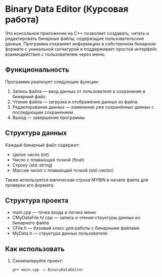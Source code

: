 # Binary Data Editor (Курсовая работа)

Это консольное приложение на C++ позволяет создавать, читать и редактировать бинарные файлы, содержащие пользовательские данные. Программа сохраняет информацию в собственном бинарном формате с уникальной сигнатурой и поддерживает простой интерфейс взаимодействия с пользователем через меню.

##  Функциональность

Программа реализует следующие функции:

1. Запись файла — ввод данных от пользователя и сохранение в бинарный файл.
2. Чтение файла — загрузка и отображение данных из файла.
3. Редактирование данных — изменение уже сохранённых данных с последующим сохранением.
4. Выход — завершение программы.

## Структура данных

Каждый бинарный файл содержит:
- Целое число (int)
- Число с плавающей точкой (float)
- Строку (std::string)
- Массив чисел с плавающей точкой (std::vector<float>)

Также используется магическая строка MYBIN в начале файла для проверки его формата.

## Структура проекта

- main.cpp — точка входа и логика меню
- CMyDataFile.h/.cpp — запись и чтение структуры данных из бинарного файла
- CFile.h — базовый класс для работы с бинарными файлами
- MyData.h — структура данных пользователя

##  Как использовать

1. Скомпилируйте проект:
   ```bash
   g++ main.cpp -o BinaryDataEditor
